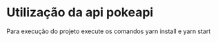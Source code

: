 # Utilização da api pokeapi

Para execução do projeto execute os comandos yarn install e yarn start

